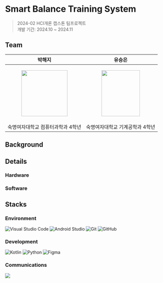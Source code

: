 # Smart Balance Training System

>2024-02 HCI개론 캡스톤 팀프로젝트\
개발 기간: 2024.10 ~ 2024.11

## Team

| 박해지 | 유승은 | 
| --- | --- | 
| <p align="center"><img src="https://i.postimg.cc/NFWsq98V/image.jpg" width="150" height="150"/></p>| <p align="center"><img src="https://i.postimg.cc/HkSMcHmL/img-character01.png" width="125" height="150"/></p>| 
| 숙명여자대학교 컴퓨터과학과 4학년 | 숙명여자대학교 기계공학과 4학년 |

## Background

## Details


### Hardware



### Software


## Stacks
### Environment
![Visual Studio Code](https://img.shields.io/badge/Visual%20Studio%20Code-0078d7.svg?style=for-the-badge&logo=visual-studio-code&logoColor=white)
![Android Studio](https://img.shields.io/badge/android%20studio-346ac1?style=for-the-badge&logo=android%20studio&logoColor=white)
![Git](https://img.shields.io/badge/git-%23F05033.svg?style=for-the-badge&logo=git&logoColor=white)
![GitHub](https://img.shields.io/badge/github-%23121011.svg?style=for-the-badge&logo=github&logoColor=white)

### Development
![Kotlin](https://img.shields.io/badge/kotlin-%237F52FF.svg?style=for-the-badge&logo=kotlin&logoColor=white)
![Python](https://img.shields.io/badge/python-3670A0?style=for-the-badge&logo=python&logoColor=ffdd54)
![Figma](https://img.shields.io/badge/figma-%23F24E1E.svg?style=for-the-badge&logo=figma&logoColor=white)

### Communications
<img src="https://camo.githubusercontent.com/9a590df5c8f036b6e902a198e3fcc4309216fcdb58967888f250d92ace816c02/68747470733a2f2f696d672e736869656c64732e696f2f62616467652f476f6f676c654d6565742d3030383937423f7374796c653d666f722d7468652d6261646765266c6f676f3d476f6f676c652532304d656574266c6f676f436f6c6f723d7768697465"/>

